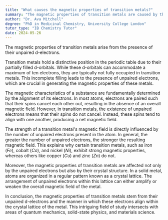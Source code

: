 ```yaml
---
title: "What causes the magnetic properties of transition metals?"
summary: "The magnetic properties of transition metals are caused by their unpaired d-electrons."
author: "Dr. Ava Mitchell"
degree: "PhD in Medicinal Chemistry, University College London"
tutor_type: "IB Chemistry Tutor"
date: 2024-05-26
---
```


The magnetic properties of transition metals arise from the presence of their unpaired d-electrons.

Transition metals hold a distinctive position in the periodic table due to their partially filled d-orbitals. While these d-orbitals can accommodate a maximum of ten electrons, they are typically not fully occupied in transition metals. This incomplete filling leads to the presence of unpaired electrons, which are crucial in generating the magnetic properties of these metals.

The magnetic characteristics of a substance are fundamentally determined by the alignment of its electrons. In most atoms, electrons are paired such that their spins cancel each other out, resulting in the absence of an overall magnetic field. However, in transition metals, the existence of unpaired electrons means that their spins do not cancel. Instead, these spins tend to align with one another, producing a net magnetic field.

The strength of a transition metal's magnetic field is directly influenced by the number of unpaired electrons present in the atom. In general, the greater the number of unpaired electrons, the stronger the resulting magnetic field. This explains why certain transition metals, such as iron ($Fe$), cobalt ($Co$), and nickel ($Ni$), exhibit strong magnetic properties, whereas others like copper ($Cu$) and zinc ($Zn$) do not.

Moreover, the magnetic properties of transition metals are affected not only by the unpaired electrons but also by their crystal structure. In a solid metal, atoms are organized in a regular pattern known as a crystal lattice. The arrangement of unpaired electrons within this lattice can either amplify or weaken the overall magnetic field of the metal.

In conclusion, the magnetic properties of transition metals stem from their unpaired d-electrons and the manner in which these electrons align within the crystal lattice of the metal. This intriguing field of study intersects with areas of quantum mechanics, solid-state physics, and materials science.
    